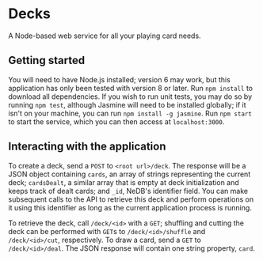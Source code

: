 # Decks
A Node-based web service for all your playing card needs.

## Getting started
You will need to have Node.js installed; version 6 may work, but this application has only been tested with version 8 or later. Run `npm install` to download all dependencies. If you wish to run unit tests, you may do so by running `npm test`, although Jasmine will need to be installed globally; if it isn't on your machine, you can run `npm install -g jasmine`. Run `npm start` to start the service, which you can then access at `localhost:3000`.

## Interacting with the application
To create a deck, send a `POST` to `<root url>/deck`. The response will be a JSON object containing `cards`, an array of strings representing the current deck; `cardsDealt`, a similar array that is empty at deck initialization and keeps track of dealt cards; and `_id`, NeDB's identifier field. You can make subsequent calls to the API to retrieve this deck and perform operations on it using this identifier as long as the current application process is running.

To retrieve the deck, call `/deck/<id>` with a `GET`; shuffling and cutting the deck can be performed with `GET`s to `/deck/<id>/shuffle` and `/deck/<id>/cut`, respectively. To draw a card, send a `GET` to `/deck/<id>/deal`. The JSON response will contain one string property, `card`.
